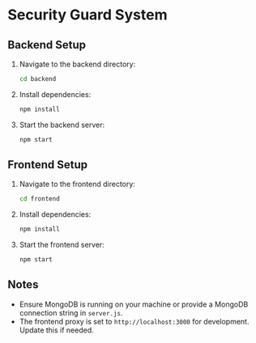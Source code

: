# Security Guard System

## Backend Setup

1. Navigate to the backend directory:
   ```bash
   cd backend
   ```

2. Install dependencies:
   ```bash
   npm install
   ```

3. Start the backend server:
   ```bash
   npm start
   ```

## Frontend Setup

1. Navigate to the frontend directory:
   ```bash
   cd frontend
   ```

2. Install dependencies:
   ```bash
   npm install
   ```

3. Start the frontend server:
   ```bash
   npm start
   ```

## Notes

- Ensure MongoDB is running on your machine or provide a MongoDB connection string in `server.js`.
- The frontend proxy is set to `http://localhost:3000` for development. Update this if needed.